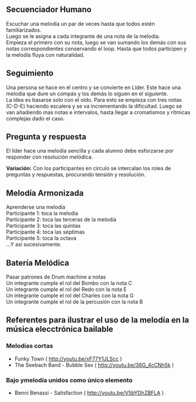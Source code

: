 


## Secuenciador Humano   
Escuchar una melodía un par de veces hasta que todos estén familiarizados.  
Luego se le asigna a cada integrante de una nota de la melodía.  
Empieza el primero con su nota,  luego se van sumando los demás con sus notas correspondientes conservando el loop. Hasta que todos participen y la melodía fluya con naturalidad.



## Seguimiento    
Una persona se hace en el centro y se convierte en Líder. 
Este hace una melodía que dure un compás y los demás lo siguen en el siguiente.   
La idea es basarse solo con el oído. Para esto se empieza con tres notas (C-D-E) haciendo escalera y se va incrementando la dificultad. 
Luego se van añadiendo mas notas e intervalos, hasta llegar a cromatismos y rítmicas complejas dado el caso.    


## Pregunta y respuesta    
El líder hace una melodía sencilla y cada alumno debe esforzarse por responder con resolución melódica.   

**Variación:** 
Con los participantes en círculo se intercalan los roles de preguntas y respuestas, procurando tensión y resolución.  


## Melodía Armonizada     

Aprenderse una melodía          
Participante 1: toca la melodía     
Participante 2: toca las terceras de la melodía     
Participante 3: toca las quintas     
Participante 4: toca las séptimas     
Participante 5: toca la octava     
…Y así sucesivamente.

## Batería Melódica   
Pasar  patrones de Drum machine a notas       
Un integrante cumple el rol del Bombo con la nota C    
Un integrante cumple el rol del Redo con la nota E     
Un integrante cumple el rol del Charles con la nota G   
Un integrante cumple el rol de la percusión con la nota B        

## Referentes para ilustrar el uso de la melodía en la música elecctrónica bailable
### Melodías cortas
* Funky Town ( http://youtu.be/xF77Y1JLScc )
* The Seebach Band - Bubble Sex ( http://youtu.be/36G_4cCNh5k )


### Bajo ymelodía unidos como único elemento 
* Benni Benassi - Satisfaction ( http://youtu.be/V5bYDhZBFLA )
